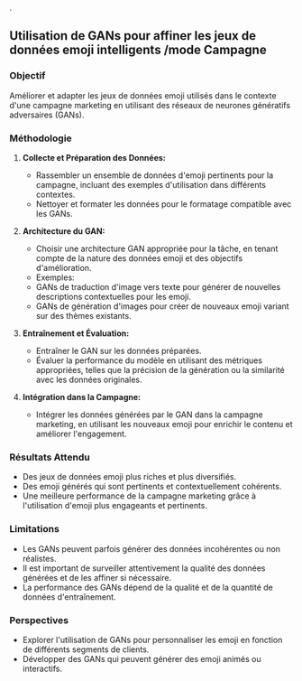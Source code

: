  .


##  Utilisation de GANs pour affiner les jeux de données emoji intelligents /mode Campagne

###  Objectif 

Améliorer et adapter les jeux de données emoji utilisés dans le contexte d'une campagne marketing en utilisant des réseaux de neurones génératifs adversaires (GANs).

###  Méthodologie 

1. **Collecte et Préparation des Données:** 

   - Rassembler un ensemble de données d'emoji pertinents pour la campagne, incluant des exemples d'utilisation dans différents contextes.
   - Nettoyer et formater les données pour le formatage compatible avec les GANs.

2. **Architecture du GAN:** 

   - Choisir une architecture GAN appropriée pour la tâche, en tenant compte de la nature des données emoji et des objectifs d'amélioration.
   -  Exemples: 

     * GANs de traduction d'image vers texte pour générer de nouvelles descriptions contextuelles pour les emoji.
     * GANs de génération d'images pour créer de nouveaux emoji variant sur des thèmes existants.

3. **Entraînement et Évaluation:** 

   - Entraîner le GAN sur les données préparées.
   - Évaluer la performance du modèle en utilisant des métriques appropriées, telles que la précision de la génération ou la similarité avec les données originales.

4. **Intégration dans la Campagne:** 

   - Intégrer les données générées par le GAN dans la campagne marketing, en utilisant les nouveaux emoji pour enrichir le contenu et améliorer l'engagement.

###  Résultats Attendu

-  Des jeux de données emoji plus riches et plus diversifiés.
-  Des emoji générés qui sont pertinents et contextuellement cohérents.
-  Une meilleure performance de la campagne marketing grâce à l'utilisation d'emoji plus engageants et pertinents.

###  Limitations

-  Les GANs peuvent parfois générer des données incohérentes ou non réalistes.
 - Il est important de surveiller attentivement la qualité des données générées et de les affiner si nécessaire.
-  La performance des GANs dépend de la qualité et de la quantité de données d'entraînement.

###  Perspectives

-  Explorer l'utilisation de GANs pour personnaliser les emoji en fonction de différents segments de clients.
-  Développer des GANs qui peuvent générer des emoji animés ou interactifs.



